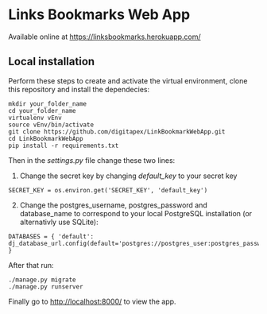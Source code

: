 # Links Bookmarks Web App

Available online at <https://linksbookmarks.herokuapp.com/>

## Local installation

Perform these steps to create and activate the virtual environment, clone this repository and install the dependecies:

```
mkdir your_folder_name
cd your_folder_name
virtualenv vEnv
source vEnv/bin/activate
git clone https://github.com/digitapex/LinkBookmarkWebApp.git
cd LinkBookmarkWebApp
pip install -r requirements.txt
```

Then in the *settings.py* file change these two lines:

1. Change the secret key by changing *default_key* to your secret key

```
SECRET_KEY = os.environ.get('SECRET_KEY', 'default_key')
```

2. Change the postgres_username, postgres_password and database_name to correspond to your local PostgreSQL installation (or alternativly use SQLite):

```
DATABASES = { 'default': dj_database_url.config(default='postgres://postgres_user:postgres_password@localhost:5432/database_name') }
```

After that run:

```
./manage.py migrate
./manage.py runserver
```

Finally go to <http://localhost:8000/> to view the app.
